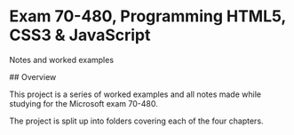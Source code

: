 ﻿# Exam 70-480, Programming HTML5, CSS3 & JavaScript

Notes and worked examples

## Overview

This project is a series of worked examples and all notes made while studying
for the Microsoft exam 70-480.

The project is split up into folders covering each of the four chapters.
